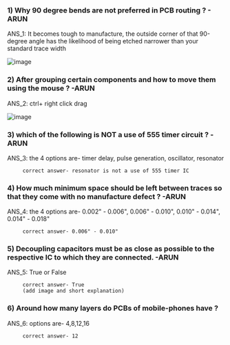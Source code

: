 ### 1) Why 90 degree bends are not preferred in PCB routing ? - ARUN

   ANS_1: It becomes tough to manufacture, the outside corner of that 90-degree angle has the likelihood of being etched narrower than your standard trace width
   
   ![image](https://user-images.githubusercontent.com/85285913/125287696-de2c8500-e33a-11eb-8775-7c206b2a301d.png)

### 2) After grouping certain components and how to move them using the mouse ? -ARUN

   ANS_2: ctrl+ right click drag
   
   ![image](https://user-images.githubusercontent.com/85285913/125287890-19c74f00-e33b-11eb-8060-a39bc15aa7c6.png)
   
### 3) which of the following is NOT a use of 555 timer circuit ? -ARUN

   ANS_3: the 4 options are- timer delay, pulse generation, oscillator, resonator 
   
         correct answer- resonator is not a use of 555 timer IC
         
### 4) How much minimum space should be left between traces so that they come with no manufacture defect ? -ARUN

   ANS_4: the 4 options are- 0.002" - 0.006", 0.006" - 0.010", 0.010" - 0.014", 0.014" - 0.018"
   
         correct answer- 0.006" - 0.010"
         
### 5) Decoupling capacitors must be as close as possible to the respective IC to which they are connected. -ARUN

   ANS_5: True or False
   
         correct answer- True
         (add image and short explanation)
      
### 6) Around how many layers do PCBs of mobile-phones have ?

   ANS_6: options are- 4,8,12,16
   
         correct answer- 12

